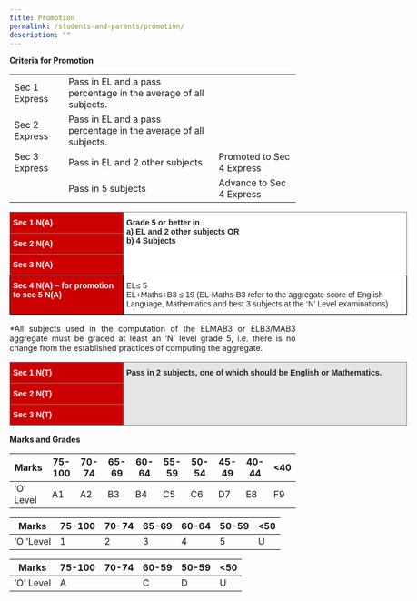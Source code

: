 ```yaml
---
title: Promotion
permalink: /students-and-parents/promotion/
description: ""
---
```

**Criteria for Promotion**


|               |              |                           |
|---------------|---------|---------------------------|
| Sec 1 Express | Pass in EL and a pass percentage in the average of all subjects. |                           |
| Sec 2 Express | Pass in EL and a pass percentage in the average of all subjects. |                           |
| Sec 3 Express | Pass in EL and 2 other subjects                                  | Promoted to Sec 4 Express |
|               | Pass in 5 subjects                                               | Advance to Sec 4 Express  |


<style type="text/css">
.tg  {border-collapse:collapse;border-spacing:0;}
.tg td{border-color:black;border-style:solid;border-width:1px;font-family:Arial, sans-serif;font-size:14px;
  overflow:hidden;padding:10px 5px;word-break:normal;}
.tg th{border-color:black;border-style:solid;border-width:1px;font-family:Arial, sans-serif;font-size:14px;
  font-weight:normal;overflow:hidden;padding:10px 5px;word-break:normal;}
.tg .tg-30gv{background-color:#C00;border-color:inherit;color:#FFF;font-weight:bold;text-align:left;vertical-align:top}
.tg .tg-0f6e{background-color:#FFF;border-color:inherit;color:#222;font-weight:bold;text-align:left;vertical-align:top}
.tg .tg-kxb0{background-color:#C00;color:#FFF;font-weight:bold;text-align:left;vertical-align:top}
.tg .tg-tsok{background-color:#FFF;color:#222;text-align:left;vertical-align:top}
</style>
<table class="tg" style="undefined;table-layout: fixed; width: 700px">
<colgroup>
<col style="width: 200px">
<col style="width: 500px">
</colgroup>
<thead>
  <tr>
    <th class="tg-30gv">Sec 1 N(A)</th>
    <th class="tg-0f6e" rowspan="3">Grade 5 or better in<br>a) EL and 2 other subjects OR<br>b) 4 Subjects</th>
  </tr>
  <tr>
    <th class="tg-30gv">Sec 2 N(A)</th>
  </tr>
  <tr>
    <th class="tg-30gv">Sec 3 N(A)</th>
  </tr>
</thead>
<tbody>
  <tr>
    <td class="tg-kxb0">Sec 4 N(A) – for promotion to sec 5 N(A)</td>
    <td class="tg-tsok">EL≤ 5<br>EL+Maths+B3 ≤ 19 (EL-Maths-B3 refer to the aggregate score of English Language, Mathematics and best 3 subjects at the ‘N’ Level examinations)</td>
  </tr>
</tbody>
</table>

<p style="text-align: justify;">*All subjects used in the computation of the ELMAB3 or ELB3/MAB3 aggregate must be graded at least an ‘N’ level grade 5, i.e. there is no change from the established practices of computing the aggregate.</p>

<style type="text/css">
.tg  {border-collapse:collapse;border-spacing:0;}
.tg td{border-color:black;border-style:solid;border-width:1px;font-family:Arial, sans-serif;font-size:14px;
  overflow:hidden;padding:10px 5px;word-break:normal;}
.tg th{border-color:black;border-style:solid;border-width:1px;font-family:Arial, sans-serif;font-size:14px;
  font-weight:normal;overflow:hidden;padding:10px 5px;word-break:normal;}
.tg .tg-dnue{background-color:#E5E5E5;border-color:inherit;color:#222;font-weight:bold;text-align:left;vertical-align:top}
.tg .tg-30gv{background-color:#C00;border-color:inherit;color:#FFF;font-weight:bold;text-align:left;vertical-align:top}
</style>
<table class="tg" style="undefined;table-layout: fixed; width: 700px">
<colgroup>
<col style="width: 200px">
<col style="width: 500px">
</colgroup>
<thead>
  <tr>
    <td class="tg-30gv">Sec 1 N(T)</td>
    <td class="tg-dnue" rowspan="3">Pass in 2 subjects, one of which should be English or Mathematics.</td>
  </tr>
  <tr>
    <td class="tg-30gv">Sec 2 N(T)</td>
  </tr>
  <tr>
    <td class="tg-30gv">Sec 3 N(T)</td>
  </tr>
</thead>
</table>

**Marks and Grades**


| Marks     | 75-100 | 70-74 | 65-69 | 60-64 | 55-59 | 50-54 | 45-49 | 40-44 | <40 |
|-----------|--------|-------|-------|-------|-------|-------|-------|-------|-----|
| ‘O’ Level | A1     | A2    | B3    | B4    | C5    | C6    | D7    | E8    | F9  |

| Marks     | 75-100 | 70-74 | 65-69 | 60-64 | 50-59 | <50 |
|-----------|--------|-------|-------|-------|-------|-----|
| ‘O ’Level | 1      | 2     | 3     | 4     | 5     | U   |


| Marks     | 75-100 | 70-74 | 60-59 | 50-59 | <50 |
|-----------|--------|-------|-------|-------|-----|
| ‘O’ Level | A      |       | C     | D     | U   |